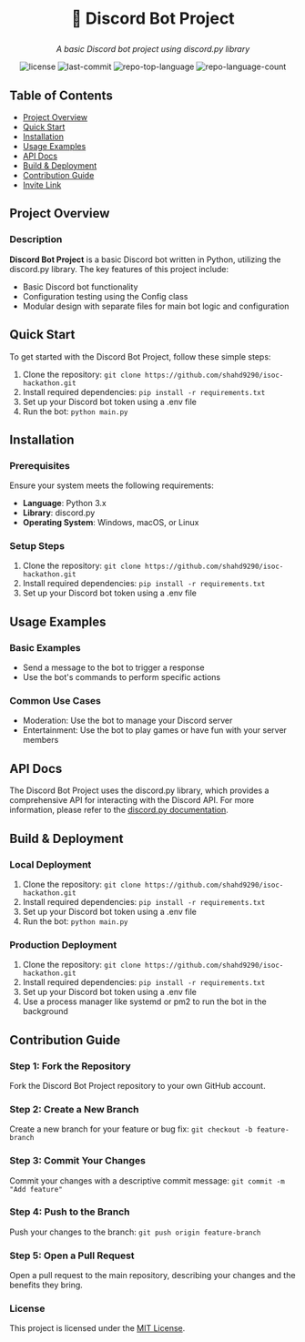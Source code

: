 # <p align="center">🚀 Discord Bot Project</p>

<p align="center">
    <em>A basic Discord bot project using discord.py library</em>
</p>

<p align="center">
    <img src="https://img.shields.io/github/license/shahd9290/isoc-hackathon?style=default&logo=opensourceinitiative&logoColor=white&color=0080ff" alt="license">
    <img src="https://img.shields.io/github/last-commit/shahd9290/isoc-hackathon?style=default&logo=git&logoColor=white&color=0080ff" alt="last-commit">
    <img src="https://img.shields.io/github/languages/top/shahd9290/isoc-hackathon?style=default&color=0080ff" alt="repo-top-language">
    <img src="https://img.shields.io/github/languages/count/shahd9290/isoc-hackathon?style=default&color=0080ff" alt="repo-language-count">
</p>

## Table of Contents
- [Project Overview](#project-overview)
- [Quick Start](#quick-start)
- [Installation](#installation)
- [Usage Examples](#usage-examples)
- [API Docs](#api-docs)
- [Build & Deployment](#build--deployment)
- [Contribution Guide](#contribution-guide)
- [Invite Link](https://discord.com/oauth2/authorize?client_id=1342798853685903380&permissions=123968&integration_type=0&scope=bot)

## Project Overview
### Description
**Discord Bot Project** is a basic Discord bot written in Python, utilizing the discord.py library. The key features of this project include:
* Basic Discord bot functionality
* Configuration testing using the Config class
* Modular design with separate files for main bot logic and configuration

## Quick Start
To get started with the Discord Bot Project, follow these simple steps:
1. Clone the repository: `git clone https://github.com/shahd9290/isoc-hackathon.git`
2. Install required dependencies: `pip install -r requirements.txt`
3. Set up your Discord bot token using a .env file
4. Run the bot: `python main.py`

## Installation
### Prerequisites
Ensure your system meets the following requirements:
* **Language**: Python 3.x
* **Library**: discord.py
* **Operating System**: Windows, macOS, or Linux

### Setup Steps
1. Clone the repository: `git clone https://github.com/shahd9290/isoc-hackathon.git`
2. Install required dependencies: `pip install -r requirements.txt`
3. Set up your Discord bot token using a .env file

## Usage Examples
### Basic Examples
* Send a message to the bot to trigger a response
* Use the bot's commands to perform specific actions

### Common Use Cases
* Moderation: Use the bot to manage your Discord server
* Entertainment: Use the bot to play games or have fun with your server members

## API Docs
The Discord Bot Project uses the discord.py library, which provides a comprehensive API for interacting with the Discord API. For more information, please refer to the [discord.py documentation](https://discordpy.readthedocs.io/en/stable/).

## Build & Deployment
### Local Deployment
1. Clone the repository: `git clone https://github.com/shahd9290/isoc-hackathon.git`
2. Install required dependencies: `pip install -r requirements.txt`
3. Set up your Discord bot token using a .env file
4. Run the bot: `python main.py`

### Production Deployment
1. Clone the repository: `git clone https://github.com/shahd9290/isoc-hackathon.git`
2. Install required dependencies: `pip install -r requirements.txt`
3. Set up your Discord bot token using a .env file
4. Use a process manager like systemd or pm2 to run the bot in the background

## Contribution Guide
### Step 1: Fork the Repository
Fork the Discord Bot Project repository to your own GitHub account.

### Step 2: Create a New Branch
Create a new branch for your feature or bug fix: `git checkout -b feature-branch`

### Step 3: Commit Your Changes
Commit your changes with a descriptive commit message: `git commit -m "Add feature"`

### Step 4: Push to the Branch
Push your changes to the branch: `git push origin feature-branch`

### Step 5: Open a Pull Request
Open a pull request to the main repository, describing your changes and the benefits they bring.

### License
This project is licensed under the [MIT License](https://github.com/shahd9290/isoc-hackathon/blob/main/LICENSE).